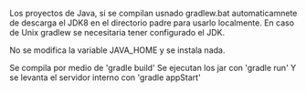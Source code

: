 
Los proyectos de Java, si se compilan usnado gradlew.bat
automaticamnete de descarga el JDK8 en el directorio 
padre para usarlo localmente.
En caso de Unix gradlew se necesitaria tener configurado el JDK.

No se modifica la variable JAVA_HOME y se instala nada.

Se compila por medio de 'gradle build'
Se ejecutan los jar con 'gradle run'
Y se levanta el servidor interno con 'gradle appStart'